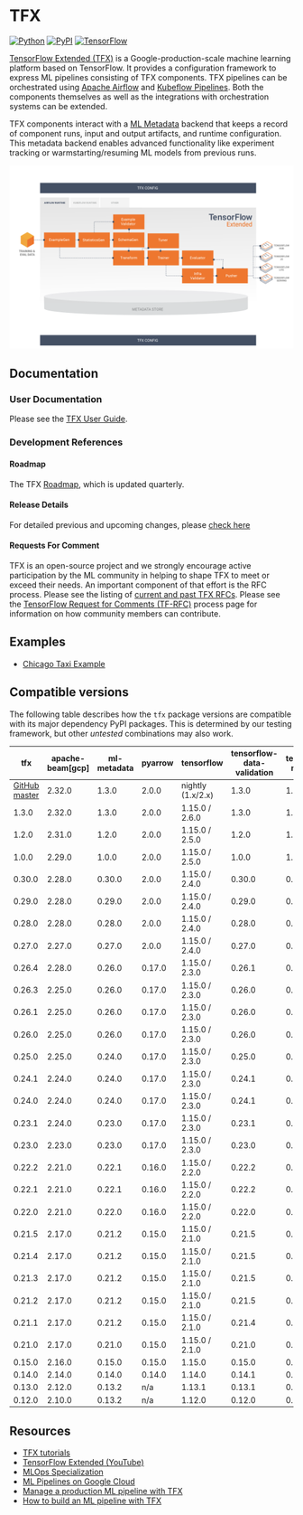 <!-- See: www.tensorflow.org/tfx/ -->

# TFX

[![Python](https://img.shields.io/pypi/pyversions/tfx.svg?style=plastic)](https://github.com/tensorflow/tfx)
[![PyPI](https://badge.fury.io/py/tfx.svg)](https://badge.fury.io/py/tfx)
[![TensorFlow](https://img.shields.io/badge/TensorFow-page-orange)](https://www.tensorflow.org/tfx)

[TensorFlow Extended (TFX)](https://tensorflow.org/tfx) is a
Google-production-scale machine learning platform based on TensorFlow. It
provides a configuration framework to express ML pipelines consisting of TFX
components. TFX pipelines can be orchestrated using
[Apache Airflow](https://airflow.apache.org/) and
[Kubeflow Pipelines](https://www.kubeflow.org/). Both the components themselves
as well as the integrations with orchestration systems can be extended.

TFX components interact with a
[ML Metadata](https://github.com/google/ml-metadata) backend that keeps a record
of component runs, input and output artifacts, and runtime configuration. This
metadata backend enables advanced functionality like experiment tracking or
warmstarting/resuming ML models from previous runs.

![TFX Components](https://raw.githubusercontent.com/tensorflow/tfx/master/docs/guide/images/prog_fin.png)

## Documentation

### User Documentation

Please see the
[TFX User Guide](https://github.com/tensorflow/tfx/blob/master/docs/guide/index.md).

### Development References

#### Roadmap

The TFX [Roadmap](https://github.com/tensorflow/tfx/blob/master/ROADMAP.md),
which is updated quarterly.

#### Release Details

For detailed previous and upcoming changes, please
[check here](https://github.com/tensorflow/tfx/blob/master/RELEASE.md)

#### Requests For Comment

TFX is an open-source project and we strongly encourage active participation
by the ML community in helping to shape TFX to meet or exceed their needs. An
important component of that effort is the RFC process.  Please see the listing
of [current and past TFX RFCs](RFCs.md). Please see the
[TensorFlow Request for Comments (TF-RFC)](https://github.com/tensorflow/community/blob/master/governance/TF-RFCs.md)
process page for information on how community members can contribute.

## Examples

*   [Chicago Taxi Example](https://github.com/tensorflow/tfx/tree/master/tfx/examples/chicago_taxi_pipeline)

## Compatible versions

The following table describes how the `tfx` package versions are compatible with
its major dependency PyPI packages. This is determined by our testing framework,
but other *untested* combinations may also work.

tfx                                                                       | apache-beam[gcp] | ml-metadata | pyarrow | tensorflow        | tensorflow-data-validation | tensorflow-metadata | tensorflow-model-analysis | tensorflow-serving-api | tensorflow-transform | tfx-bsl
------------------------------------------------------------------------- | ---------------- | ----------- | ------- | ----------------- | -------------------------- | ------------------- | ------------------------- | ---------------------- | -------------------- | -------
[GitHub master](https://github.com/tensorflow/tfx/blob/master/RELEASE.md) | 2.32.0           | 1.3.0       | 2.0.0   | nightly (1.x/2.x) | 1.3.0                      | 1.2.0               | 0.34.1                    | 2.6.0                  | 1.3.0                | 1.3.0
1.3.0                                                                     | 2.32.0           | 1.3.0       | 2.0.0   | 1.15.0 / 2.6.0    | 1.3.0                      | 1.2.0               | 0.34.1                    | 2.6.0                  | 1.3.0                | 1.3.0
1.2.0                                                                     | 2.31.0           | 1.2.0       | 2.0.0   | 1.15.0 / 2.5.0    | 1.2.0                      | 1.2.0               | 0.33.0                    | 2.5.1                  | 1.2.0                | 1.2.0
1.0.0                                                                     | 2.29.0           | 1.0.0       | 2.0.0   | 1.15.0 / 2.5.0    | 1.0.0                      | 1.0.0               | 0.31.0                    | 2.5.1                  | 1.0.0                | 1.0.0
0.30.0                                                                    | 2.28.0           | 0.30.0      | 2.0.0   | 1.15.0 / 2.4.0    | 0.30.0                     | 0.30.0              | 0.30.0                    | 2.4.0                  | 0.30.0               | 0.30.0
0.29.0                                                                    | 2.28.0           | 0.29.0      | 2.0.0   | 1.15.0 / 2.4.0    | 0.29.0                     | 0.29.0              | 0.29.0                    | 2.4.0                  | 0.29.0               | 0.29.0
0.28.0                                                                    | 2.28.0           | 0.28.0      | 2.0.0   | 1.15.0 / 2.4.0    | 0.28.0                     | 0.28.0              | 0.28.0                    | 2.4.0                  | 0.28.0               | 0.28.1
0.27.0                                                                    | 2.27.0           | 0.27.0      | 2.0.0   | 1.15.0 / 2.4.0    | 0.27.0                     | 0.27.0              | 0.27.0                    | 2.4.0                  | 0.27.0               | 0.27.0
0.26.4                                                                    | 2.28.0           | 0.26.0      | 0.17.0  | 1.15.0 / 2.3.0    | 0.26.1                     | 0.26.0              | 0.26.0                    | 2.3.0                  | 0.26.0               | 0.26.0
0.26.3                                                                    | 2.25.0           | 0.26.0      | 0.17.0  | 1.15.0 / 2.3.0    | 0.26.0                     | 0.26.0              | 0.26.0                    | 2.3.0                  | 0.26.0               | 0.26.0
0.26.1                                                                    | 2.25.0           | 0.26.0      | 0.17.0  | 1.15.0 / 2.3.0    | 0.26.0                     | 0.26.0              | 0.26.0                    | 2.3.0                  | 0.26.0               | 0.26.0
0.26.0                                                                    | 2.25.0           | 0.26.0      | 0.17.0  | 1.15.0 / 2.3.0    | 0.26.0                     | 0.26.0              | 0.26.0                    | 2.3.0                  | 0.26.0               | 0.26.0
0.25.0                                                                    | 2.25.0           | 0.24.0      | 0.17.0  | 1.15.0 / 2.3.0    | 0.25.0                     | 0.25.0              | 0.25.0                    | 2.3.0                  | 0.25.0               | 0.25.0
0.24.1                                                                    | 2.24.0           | 0.24.0      | 0.17.0  | 1.15.0 / 2.3.0    | 0.24.1                     | 0.24.0              | 0.24.3                    | 2.3.0                  | 0.24.1               | 0.24.1
0.24.0                                                                    | 2.24.0           | 0.24.0      | 0.17.0  | 1.15.0 / 2.3.0    | 0.24.1                     | 0.24.0              | 0.24.3                    | 2.3.0                  | 0.24.1               | 0.24.1
0.23.1                                                                    | 2.24.0           | 0.23.0      | 0.17.0  | 1.15.0 / 2.3.0    | 0.23.1                     | 0.23.0              | 0.23.0                    | 2.3.0                  | 0.23.0               | 0.23.0
0.23.0                                                                    | 2.23.0           | 0.23.0      | 0.17.0  | 1.15.0 / 2.3.0    | 0.23.0                     | 0.23.0              | 0.23.0                    | 2.3.0                  | 0.23.0               | 0.23.0
0.22.2                                                                    | 2.21.0           | 0.22.1      | 0.16.0  | 1.15.0 / 2.2.0    | 0.22.2                     | 0.22.2              | 0.22.2                    | 2.2.0                  | 0.22.0               | 0.22.1
0.22.1                                                                    | 2.21.0           | 0.22.1      | 0.16.0  | 1.15.0 / 2.2.0    | 0.22.2                     | 0.22.2              | 0.22.2                    | 2.2.0                  | 0.22.0               | 0.22.1
0.22.0                                                                    | 2.21.0           | 0.22.0      | 0.16.0  | 1.15.0 / 2.2.0    | 0.22.0                     | 0.22.0              | 0.22.1                    | 2.2.0                  | 0.22.0               | 0.22.0
0.21.5                                                                    | 2.17.0           | 0.21.2      | 0.15.0  | 1.15.0 / 2.1.0    | 0.21.5                     | 0.21.1              | 0.21.5                    | 2.1.0                  | 0.21.2               | 0.21.4
0.21.4                                                                    | 2.17.0           | 0.21.2      | 0.15.0  | 1.15.0 / 2.1.0    | 0.21.5                     | 0.21.1              | 0.21.5                    | 2.1.0                  | 0.21.2               | 0.21.4
0.21.3                                                                    | 2.17.0           | 0.21.2      | 0.15.0  | 1.15.0 / 2.1.0    | 0.21.5                     | 0.21.1              | 0.21.5                    | 2.1.0                  | 0.21.2               | 0.21.4
0.21.2                                                                    | 2.17.0           | 0.21.2      | 0.15.0  | 1.15.0 / 2.1.0    | 0.21.5                     | 0.21.1              | 0.21.5                    | 2.1.0                  | 0.21.2               | 0.21.4
0.21.1                                                                    | 2.17.0           | 0.21.2      | 0.15.0  | 1.15.0 / 2.1.0    | 0.21.4                     | 0.21.1              | 0.21.4                    | 2.1.0                  | 0.21.2               | 0.21.3
0.21.0                                                                    | 2.17.0           | 0.21.0      | 0.15.0  | 1.15.0 / 2.1.0    | 0.21.0                     | 0.21.0              | 0.21.1                    | 2.1.0                  | 0.21.0               | 0.21.0
0.15.0                                                                    | 2.16.0           | 0.15.0      | 0.15.0  | 1.15.0            | 0.15.0                     | 0.15.0              | 0.15.2                    | 1.15.0                 | 0.15.0               | 0.15.1
0.14.0                                                                    | 2.14.0           | 0.14.0      | 0.14.0  | 1.14.0            | 0.14.1                     | 0.14.0              | 0.14.0                    | 1.14.0                 | 0.14.0               | n/a
0.13.0                                                                    | 2.12.0           | 0.13.2      | n/a     | 1.13.1            | 0.13.1                     | 0.13.0              | 0.13.2                    | 1.13.0                 | 0.13.0               | n/a
0.12.0                                                                    | 2.10.0           | 0.13.2      | n/a     | 1.12.0            | 0.12.0                     | 0.12.1              | 0.12.1                    | 1.12.0                 | 0.12.0               | n/a

## Resources

*   [TFX tutorials ](https://www.tensorflow.org/tfx/tutorials)
*   [TensorFlow Extended (YouTube)](https://www.youtube.com/playlist?list=PLQY2H8rRoyvxR15n04JiW0ezF5HQRs_8F)
*   [ MLOps Specialization ](https://www.coursera.org/specializations/machine-learning-engineering-for-production-mlops)
*   [ML Pipelines on Google Cloud](https://www.coursera.org/learn/ml-pipelines-google-cloud?specialization=preparing-for-google-cloud-machine-learning-engineer-professional-certificate)
*   [Manage a production ML pipeline with TFX](https://www.youtube.com/watch?v=QQ13-Tkrbls)
*   [How to build an ML pipeline with TFX](https://www.youtube.com/watch?v=17l3VR2MIeg)
